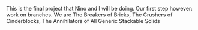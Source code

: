 This is the final project that Nino and I will be doing. Our first step however: work on branches.
We are The Breakers of Bricks, The Crushers of Cinderblocks, The Annihilators of All Generic Stackable Solids
